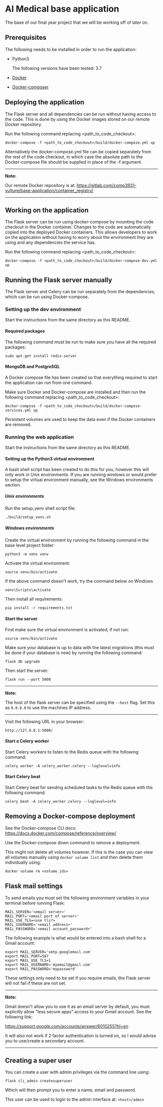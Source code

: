 # AI Medical base application

The base of our final year project that we will be working off of later on.

## Prerequisites

The following needs to be installed in order to run the application:
* Python3

    The following versions have been tested: 3.7
* [Docker](https://docs.docker.com/install/)
* [Docker-composer](https://docs.docker.com/compose/install/)

## Deploying the application

The Flask server and all dependencies can be run without having access to the
code. This is done by using the Docker images stored on our remote Docker
repository.

Run the following command replacing <path_to_code_checkout>:

`docker-compose -f <path_to_code_checkout>/build/docker-compose.yml up`

Alternatively the docker-compose.yml file can be copied separately from the
rest of the code checkout, in which case the absolute path to the
Docker-compose file should be supplied in place of the -f argument.

---

**Note:**

Our remote Docker repository is at:
https://gitlab.com/comp3931-vulture/base-application/container_registry/

---

## Working on the application

The Flask server can be run using docker-compose by mounting the code checkout
in the Docker container. Changes to the code are automatically copied into the
deployed Docker containers. This allows developers to work on the application
without having to worry about the environment they are using and any
dependencies the service has.

Run the following command replacing <path_to_code_checkout>:

`docker-compose -f <path_to_code_checkout>/build/docker-compose-dev.yml up`

## Running the Flask server manually

The Flask server and Celery can be run separately from the dependencies,
which can be run using Docker-compose.

### Setting up the dev environment

Start the instructions from the same directory as this README.

#### Required packages

The following command must be run to make sure you have all the required
packages:

`sudo apt-get install redis-server`

#### MongoDB and PostgreSQL

A Docker compose file has been created so that everything required to start the
application can run from one command.

Make sure Docker and Docker-compose are installed and then run the following
command replacing <path_to_code_checkout>:

`docker-compose -f <path_to_code_checkout>/build/docker-compose-services.yml up`

Persistent volumes are used to keep the data even if the Docker containers are
removed.

### Running the web application

Start the instructions from the same directory as this README.

#### Setting up the Python3 virtual environment

A bash shell script has been created to do this for you, however this will
only work in Unix environments.
If you are running windows or would prefer to setup the virtual environment
manually, see the Windows environments section.

##### Unix environments

Run the setup_venv shell script file:

`./build/setup_venv.sh`

##### Windows environments

Create the virtual environment by running the following command in the base
level project folder:

`python3 -m venv venv`

Activate the virtual environment:

`source venv/bin/activate`

If the above command doesn't work, try the command below on Windows

`venv\Scripts\activate`

Then install all requirements:

`pip install -r requirements.txt`

#### Start the server

First make sure the virtual environment is activated, if not run:

`source venv/bin/activate`

Make sure your database is up to data with the latest migrations (this must
be done if your database is new) by running the following command:

`flask db upgrade`

Then start the server:

`flask run --port 5000`

---

**Note:**

The host of the flask server can be specified using the `--host` flag.
Set this as `0.0.0.0` to use the machines IP address.

---

Visit the following URL in your browser:

`http://127.0.0.1:5000/`

#### Start a Celery worker
Start Celery workers to listen to the Redis queue with the following command:

`celery worker -A celery_worker.celery --loglevel=info`

#### Start Celery beat
Start Celery beat for sending scheduled tasks to the Redis queue with the
following command:

`celery beat -A celery_worker.celery --loglevel=info`

## Removing a Docker-compose deployment

See the Docker-compose CLI docs: https://docs.docker.com/compose/reference/overview/

Use the Docker-compose down command to remove a deployment.

This might not delete all volumes however. If this is the case you can view
all volumes manually using `docker volume list` and then delete them
individually using:

`docker volume rm <volume_ids>`

## Flask mail settings

To send emails you must set the following environment variables in your
terminal before running Flask:

```
MAIL_SERVER='<email server>'
MAIL_PORT='<email port of server>'
MAIL_USE_TLS=<use tls?>
MAIL_USERNAME='<email address>'
MAIL_PASSWORD='<email account_password>'
```

The following example is what would be entered into a bash shell for a Gmail
account:

```
export MAIL_SERVER='smtp.googlemail.com'
export MAIL_PORT=587
export MAIL_USE_TLS=1
export MAIL_USERNAME='myemail@gmail.com'
export MAIL_PASSWORD='mypassword'
```

These settings only need to be set if you require emails, the Flask server
will not fail if these are not set.

---

**Note:**

Gmail doesn't allow you to use it as an email server by default, you must
explicitly allow "less secure apps" access to your Gmail account. See the
following link:

https://support.google.com/accounts/answer/6010255?hl=en

It will also not work if 2 factor authentication is turned on, so I would
advise you to use/create a secondary account.

---

## Creating a super user

You can create a user with admin privileges via the command line using:

`flask cli_admin createsuperuser`

Which will then prompt you to enter a name, email and password.

This user can be used to login to the admin interface at: `<host>/admin`
